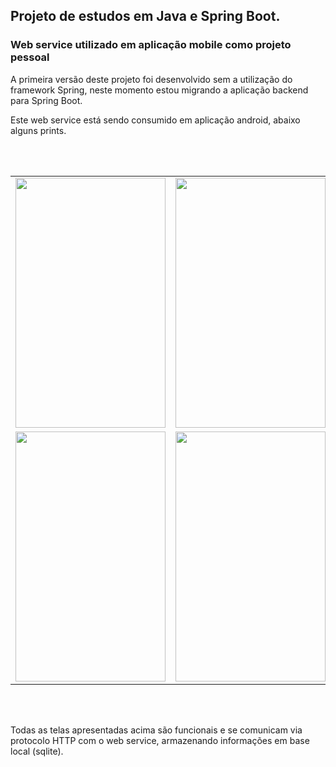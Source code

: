 
<H2>Projeto de estudos em Java e Spring Boot.</H2>

<H3> Web service utilizado em aplicação mobile como projeto pessoal </H3>

<p> A primeira versão deste projeto foi desenvolvido sem a utilização do framework Spring, neste momento estou migrando a aplicação backend para Spring Boot.</p>
  
<p> Este web service está sendo consumido em aplicação android, abaixo alguns prints.</p>

<br>
<br>

<table>
  <tr>
    <td valign="top"><img src="https://panfletonline.s3.sa-east-1.amazonaws.com/po1.jpg" width="240" height="400"/></td>
    <td valign="top"><img src="https://panfletonline.s3.sa-east-1.amazonaws.com/po2.jpg" width="240" height="400"/></td>    
    <td valign="top"><img src="https://panfletonline.s3.sa-east-1.amazonaws.com/po3.jpg" width="240" height="400"/></td>    
    <td valign="top"><img src="https://panfletonline.s3.sa-east-1.amazonaws.com/po4.jpg" width="240" height="400"/></td>    
  </tr>
  
   <tr>
    <td valign="top"><img src="https://panfletonline.s3.sa-east-1.amazonaws.com/po5.jpg" width="240" height="400"/></td>
    <td valign="top"><img src="https://panfletonline.s3.sa-east-1.amazonaws.com/po6.jpg" width="240" height="400"/></td>    
    <td valign="top"><img src="https://panfletonline.s3.sa-east-1.amazonaws.com/po7.jpg" width="240" height="400"/></td>    
    <td valign="top"><img src="https://panfletonline.s3.sa-east-1.amazonaws.com/po8.jpg" width="240" height="400"/></td>    
  </tr>
</table>


<br>
<br>

<p> Todas as telas apresentadas acima são funcionais e se comunicam via protocolo HTTP com o web service, armazenando informações em base local (sqlite).




